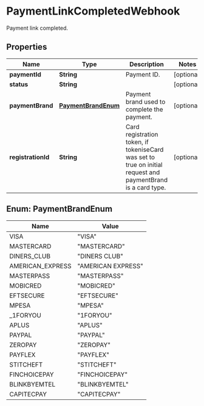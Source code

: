 

# PaymentLinkCompletedWebhook

Payment link completed.

## Properties

| Name | Type | Description | Notes |
|------------ | ------------- | ------------- | -------------|
|**paymentId** | **String** | Payment ID. |  [optional] |
|**status** | **String** |  |  [optional] |
|**paymentBrand** | [**PaymentBrandEnum**](#PaymentBrandEnum) | Payment brand used to complete the payment. |  [optional] |
|**registrationId** | **String** | Card registration token, if tokeniseCard was set to true on initial request and paymentBrand is a card type. |  [optional] |



## Enum: PaymentBrandEnum

| Name | Value |
|---- | -----|
| VISA | &quot;VISA&quot; |
| MASTERCARD | &quot;MASTERCARD&quot; |
| DINERS_CLUB | &quot;DINERS CLUB&quot; |
| AMERICAN_EXPRESS | &quot;AMERICAN EXPRESS&quot; |
| MASTERPASS | &quot;MASTERPASS&quot; |
| MOBICRED | &quot;MOBICRED&quot; |
| EFTSECURE | &quot;EFTSECURE&quot; |
| MPESA | &quot;MPESA&quot; |
| _1FORYOU | &quot;1FORYOU&quot; |
| APLUS | &quot;APLUS&quot; |
| PAYPAL | &quot;PAYPAL&quot; |
| ZEROPAY | &quot;ZEROPAY&quot; |
| PAYFLEX | &quot;PAYFLEX&quot; |
| STITCHEFT | &quot;STITCHEFT&quot; |
| FINCHOICEPAY | &quot;FINCHOICEPAY&quot; |
| BLINKBYEMTEL | &quot;BLINKBYEMTEL&quot; |
| CAPITECPAY | &quot;CAPITECPAY&quot; |



